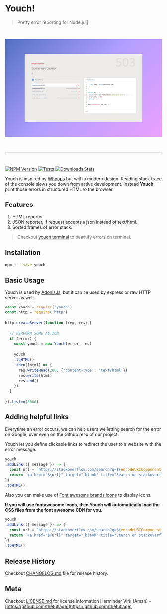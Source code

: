 # Youch!
> Pretty error reporting for Node.js :rocket:

<br />

<p>
  <a href="youch.jpeg">
    <img src="youch.jpeg" />
  </a>
</p>

<br />

---

<br />

[![NPM Version][npm-image]][npm-url]
[![Tests][gh-workflow-image]][gh-workflow-url]
[![Downloads Stats][npm-downloads-image]][npm-url]

Youch is inspired by [Whoops](https://filp.github.io/whoops) but with a modern design. Reading stack trace of the console slows you down from active development. Instead **Youch** print those errors in structured HTML to the browser.

## Features
1. HTML reporter
2. JSON reporter, if request accepts a json instead of text/html.
3. Sorted frames of error stack.

> Checkout [youch terminal](https://github.com/poppinss/youch-terminal) to beautify errors on terminal.

## Installation
```bash
npm i --save youch
```

## Basic Usage
Youch is used by [AdonisJs](http://adonisjs.com), but it can be used by express or raw HTTP server as well.

```javascript
const Youch = require('youch')
const http = require('http')

http.createServer(function (req, res) {

  // PERFORM SOME ACTION
  if (error) {
    const youch = new Youch(error, req)

    youch
    .toHTML()
    .then((html) => {
      res.writeHead(200, {'content-type': 'text/html'})
      res.write(html)
      res.end()
    })
  }

}).listen(8000)
```

## Adding helpful links
Everytime an error occurs, we can help users we letting search for the error on Google, over even on the Github repo of our project. 

Youch let you define clickable links to redirect the user to a website with the error message.

```js
youch
.addLink(({ message }) => {
  const url = `https://stackoverflow.com/search?q=${encodeURIComponent(`[adonis.js] ${message}`)}`
  return `<a href="${url}" target="_blank" title="Search on stackoverflow">Search stackoverflow</a>`
})
.toHTML()
``` 

Also you can make use of [Font awesome brands icons](https://fontawesome.com/icons?d=gallery&s=brands&m=free) to display icons. 

**If you will use fontawesome icons, then Youch will automatically load the CSS files from the font awesome CDN for you.**

```js
youch
.addLink(({ message }) => {
  const url = `https://stackoverflow.com/search?q=${encodeURIComponent(`[adonis.js] ${message}`)}`
  return `<a href="${url}" target="_blank" title="Search on stackoverflow"><i class="fab fa-stack-overflow"></i></a>`
})
.toHTML()
```

## Release History
Checkout [CHANGELOG.md](CHANGELOG.md) file for release history.

## Meta
Checkout [LICENSE.md](LICENSE.md) for license information
Harminder Virk (Aman) - [https://github.com/thetutlage](https://github.com/thetutlage)

[gh-workflow-image]: https://img.shields.io/github/workflow/status/poppinss/youch/test?style=for-the-badge
[gh-workflow-url]: https://github.com/poppinss/youch/actions/workflows/test.yml "Github action"

[npm-image]: https://img.shields.io/npm/v/youch.svg?style=for-the-badge&logo=npm
[npm-url]: https://npmjs.org/package/youch 'npm'

[npm-downloads-image]: https://img.shields.io/npm/dm/youch.svg?style=for-the-badge
